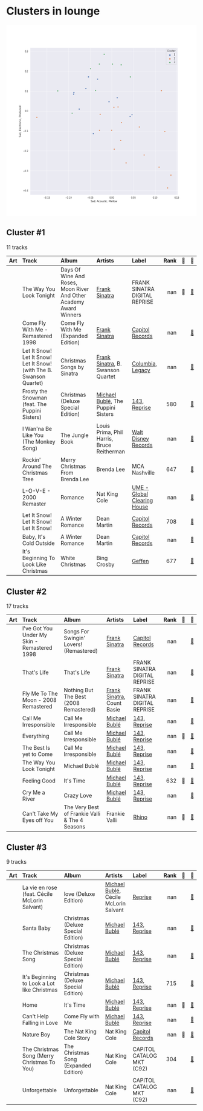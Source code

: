 # Clusters in lounge

![Comparison of Cluster](../../../images/genres/lounge/clusters/clusters_scatter.png)

## Cluster #1

11 tracks

| Art | Track | Album | Artists | Label | Rank | 💚 | 🔗 |
|:---|:---|:---|:---|:---|---:|:---|:---|
| <img src="https://i.scdn.co/image/ab67616d0000b273ff0dae802acb38075786b58c" alt="" width="50" /> | The Way You Look Tonight | Days Of Wine And Roses, Moon River And Other Academy Award Winners | [Frank Sinatra](../../../../artists/frank_sinatra/overview.md) | FRANK SINATRA DIGITAL REPRISE | nan | 💚 | [🔗](https://open.spotify.com/track/0elmUoU7eMPwZX1Mw1MnQo) |
| <img src="https://i.scdn.co/image/ab67616d0000b273068a5559744d17bd5e871740" alt="" width="50" /> | Come Fly With Me - Remastered 1998 | Come Fly With Me (Expanded Edition) | [Frank Sinatra](../../../../artists/frank_sinatra/overview.md) | [Capitol Records](../../../../labels/capitol_records) | nan | | [🔗](https://open.spotify.com/track/4hHbeIIKO5Y5uLyIEbY9Gn) |
| <img src="https://i.scdn.co/image/ab67616d0000b273df1066335619efa75889bcfc" alt="" width="50" /> | Let It Snow! Let It Snow! Let It Snow! (with The B. Swanson Quartet) | Christmas Songs by Sinatra | [Frank Sinatra](../../../../artists/frank_sinatra/overview.md), B. Swanson Quartet | [Columbia](../../../../labels/columbia), [Legacy](../../../../labels/legacy) | nan | | [🔗](https://open.spotify.com/track/4kKdvXD0ez7jp1296JmAts) |
| <img src="https://i.scdn.co/image/ab67616d0000b273119e4094f07a8123b471ac1d" alt="" width="50" /> | Frosty the Snowman (feat. The Puppini Sisters) | Christmas (Deluxe Special Edition) | [Michael Bublé](../../../../artists/michael_bublé/overview.md), The Puppini Sisters | [143](../../../../labels/143), [Reprise](../../../../labels/reprise) | 580 | | [🔗](https://open.spotify.com/track/27TJMHguLnuW3y2UPqXeC2) |
| <img src="https://i.scdn.co/image/ab67616d0000b273d897c1143b832479966b407d" alt="" width="50" /> | I Wan'na Be Like You (The Monkey Song) | The Jungle Book | Louis Prima, Phil Harris, Bruce Reitherman | [Walt Disney Records](../../../../labels/walt_disney_records) | nan | | [🔗](https://open.spotify.com/track/2EeVPGHq2I7fjeDfT6LEYX) |
| <img src="https://i.scdn.co/image/ab67616d0000b2737845f74d6db14b400fa61cd3" alt="" width="50" /> | Rockin' Around The Christmas Tree | Merry Christmas From Brenda Lee | Brenda Lee | MCA Nashville | 647 | | [🔗](https://open.spotify.com/track/2EjXfH91m7f8HiJN1yQg97) |
| <img src="https://i.scdn.co/image/ab67616d0000b2733f03db3f454ff7b2c3b4fe62" alt="" width="50" /> | L-O-V-E - 2000 Remaster | Romance | Nat King Cole | [UME - Global Clearing House](../../../../labels/ume_-_global_clearing_house) | nan | | [🔗](https://open.spotify.com/track/6OHPdG4tYiHRPUHwf68nRU) |
| <img src="https://i.scdn.co/image/ab67616d0000b2736d88028a85c771f37374c8ea" alt="" width="50" /> | Let It Snow! Let It Snow! Let It Snow! | A Winter Romance | Dean Martin | [Capitol Records](../../../../labels/capitol_records) | 708 | | [🔗](https://open.spotify.com/track/2uFaJJtFpPDc5Pa95XzTvg) |
| <img src="https://i.scdn.co/image/ab67616d0000b2736d88028a85c771f37374c8ea" alt="" width="50" /> | Baby, It's Cold Outside | A Winter Romance | Dean Martin | [Capitol Records](../../../../labels/capitol_records) | nan | | [🔗](https://open.spotify.com/track/4MrfQL4TYQXJBlZYpAHTuE) |
| <img src="https://i.scdn.co/image/ab67616d0000b2738004cd6b343732b0e1e666f5" alt="" width="50" /> | It's Beginning To Look Like Christmas | White Christmas | Bing Crosby | [Geffen](../../../../labels/geffen) | 677 | | [🔗](https://open.spotify.com/track/44mYhOVgerj2qPjkGDVA6n) |
## Cluster #2

17 tracks

| Art | Track | Album | Artists | Label | Rank | 💚 | 🔗 |
|:---|:---|:---|:---|:---|---:|:---|:---|
| <img src="https://i.scdn.co/image/ab67616d0000b273d7720a6a8b713b833313f396" alt="" width="50" /> | I've Got You Under My Skin - Remastered 1998 | Songs For Swingin' Lovers! (Remastered) | [Frank Sinatra](../../../../artists/frank_sinatra/overview.md) | [Capitol Records](../../../../labels/capitol_records) | nan | | [🔗](https://open.spotify.com/track/3aEJMh1cXKEjgh52claxQp) |
| <img src="https://i.scdn.co/image/ab67616d0000b2735c21d73934bb9760a2f791a2" alt="" width="50" /> | That's Life | That's Life | [Frank Sinatra](../../../../artists/frank_sinatra/overview.md) | FRANK SINATRA DIGITAL REPRISE | nan | | [🔗](https://open.spotify.com/track/4FmCUATNIarCQh72JYdvnm) |
| <img src="https://i.scdn.co/image/ab67616d0000b273b81d66d1416afa139d12767b" alt="" width="50" /> | Fly Me To The Moon - 2008 Remastered | Nothing But The Best (2008 Remastered) | [Frank Sinatra](../../../../artists/frank_sinatra/overview.md), Count Basie | FRANK SINATRA DIGITAL REPRISE | nan | | [🔗](https://open.spotify.com/track/7FXj7Qg3YorUxdrzvrcY25) |
| <img src="https://i.scdn.co/image/ab67616d0000b2732ceedc8c879a1f6784fbeef5" alt="" width="50" /> | Call Me Irresponsible | Call Me Irresponsible | [Michael Bublé](../../../../artists/michael_bublé/overview.md) | [143](../../../../labels/143), [Reprise](../../../../labels/reprise) | nan | | [🔗](https://open.spotify.com/track/25RxZw46RfYpVWMIrIeZDS) |
| <img src="https://i.scdn.co/image/ab67616d0000b2732ceedc8c879a1f6784fbeef5" alt="" width="50" /> | Everything | Call Me Irresponsible | [Michael Bublé](../../../../artists/michael_bublé/overview.md) | [143](../../../../labels/143), [Reprise](../../../../labels/reprise) | nan | 💚 | [🔗](https://open.spotify.com/track/4T6HLdP6OcAtqC6tGnQelG) |
| <img src="https://i.scdn.co/image/ab67616d0000b2732ceedc8c879a1f6784fbeef5" alt="" width="50" /> | The Best Is yet to Come | Call Me Irresponsible | [Michael Bublé](../../../../artists/michael_bublé/overview.md) | [143](../../../../labels/143), [Reprise](../../../../labels/reprise) | nan | | [🔗](https://open.spotify.com/track/56t3m0lqE6zU1EfgFOPqst) |
| <img src="https://i.scdn.co/image/ab67616d0000b273b732a522a686bb304a5d3fdf" alt="" width="50" /> | The Way You Look Tonight | Michael Bublé | [Michael Bublé](../../../../artists/michael_bublé/overview.md) | [143](../../../../labels/143), [Reprise](../../../../labels/reprise) | nan | | [🔗](https://open.spotify.com/track/4YGlRLe6TeBRiXFByBqldf) |
| <img src="https://i.scdn.co/image/ab67616d0000b273030f9cd9be82fcec657f545b" alt="" width="50" /> | Feeling Good | It's Time | [Michael Bublé](../../../../artists/michael_bublé/overview.md) | [143](../../../../labels/143), [Reprise](../../../../labels/reprise) | 632 | 💚 | [🔗](https://open.spotify.com/track/72PwtNhRrZXNnYeRg5xQ46) |
| <img src="https://i.scdn.co/image/ab67616d0000b273f0cc194252888c6658c706ab" alt="" width="50" /> | Cry Me a River | Crazy Love | [Michael Bublé](../../../../artists/michael_bublé/overview.md) | [143](../../../../labels/143), [Reprise](../../../../labels/reprise) | nan | | [🔗](https://open.spotify.com/track/5i04Jy87RLxoZszJqY3QAN) |
| <img src="https://i.scdn.co/image/ab67616d0000b273b96c21e15c091eb98a6c88a4" alt="" width="50" /> | Can't Take My Eyes off You | The Very Best of Frankie Valli & The 4 Seasons | Frankie Valli | [Rhino](../../../../labels/rhino) | nan | 💚 | [🔗](https://open.spotify.com/track/6ft9PAgNOjmZ2kFVP7LGqb) |
## Cluster #3

9 tracks

| Art | Track | Album | Artists | Label | Rank | 💚 | 🔗 |
|:---|:---|:---|:---|:---|---:|:---|:---|
| <img src="https://i.scdn.co/image/ab67616d0000b2735f3f20826d44c30a017fd68e" alt="" width="50" /> | La vie en rose (feat. Cécile McLorin Salvant) | love (Deluxe Edition) | [Michael Bublé](../../../../artists/michael_bublé/overview.md), Cécile McLorin Salvant | [Reprise](../../../../labels/reprise) | nan | | [🔗](https://open.spotify.com/track/1QELw50Dl95LusF6uOkDqk) |
| <img src="https://i.scdn.co/image/ab67616d0000b273119e4094f07a8123b471ac1d" alt="" width="50" /> | Santa Baby | Christmas (Deluxe Special Edition) | [Michael Bublé](../../../../artists/michael_bublé/overview.md) | [143](../../../../labels/143), [Reprise](../../../../labels/reprise) | nan | | [🔗](https://open.spotify.com/track/3m2gfwcxl77ojJTWH3wZkb) |
| <img src="https://i.scdn.co/image/ab67616d0000b273119e4094f07a8123b471ac1d" alt="" width="50" /> | The Christmas Song | Christmas (Deluxe Special Edition) | [Michael Bublé](../../../../artists/michael_bublé/overview.md) | [143](../../../../labels/143), [Reprise](../../../../labels/reprise) | nan | | [🔗](https://open.spotify.com/track/4SWAozNLRfZXF25ghKqm2q) |
| <img src="https://i.scdn.co/image/ab67616d0000b273119e4094f07a8123b471ac1d" alt="" width="50" /> | It's Beginning to Look a Lot like Christmas | Christmas (Deluxe Special Edition) | [Michael Bublé](../../../../artists/michael_bublé/overview.md) | [143](../../../../labels/143), [Reprise](../../../../labels/reprise) | 715 | | [🔗](https://open.spotify.com/track/5a1iz510sv2W9Dt1MvFd5R) |
| <img src="https://i.scdn.co/image/ab67616d0000b273030f9cd9be82fcec657f545b" alt="" width="50" /> | Home | It's Time | [Michael Bublé](../../../../artists/michael_bublé/overview.md) | [143](../../../../labels/143), [Reprise](../../../../labels/reprise) | nan | 💚 | [🔗](https://open.spotify.com/track/3ISaSNZCxIzTGwQuBq6Xrr) |
| <img src="https://i.scdn.co/image/ab67616d0000b27311ee8f400df1c708db8fa471" alt="" width="50" /> | Can't Help Falling in Love | Come Fly with Me | [Michael Bublé](../../../../artists/michael_bublé/overview.md) | [143](../../../../labels/143), [Reprise](../../../../labels/reprise) | nan | | [🔗](https://open.spotify.com/track/7igk58Vs9uM2B0aaTUwv6F) |
| <img src="https://i.scdn.co/image/ab67616d0000b273deac5adf07affb5fec422701" alt="" width="50" /> | Nature Boy | The Nat King Cole Story | Nat King Cole | [Capitol Records](../../../../labels/capitol_records) | nan | 💚 | [🔗](https://open.spotify.com/track/2WMyu5IYgxEuCd6xgFgJrl) |
| <img src="https://i.scdn.co/image/ab67616d0000b27330dc6027fd140c7ba68e900c" alt="" width="50" /> | The Christmas Song (Merry Christmas To You) | The Christmas Song (Expanded Edition) | Nat King Cole | CAPITOL CATALOG MKT (C92) | 304 | | [🔗](https://open.spotify.com/track/4PS1e8f2LvuTFgUs1Cn3ON) |
| <img src="https://i.scdn.co/image/ab67616d0000b273fdd261528e3590ac36bb85f0" alt="" width="50" /> | Unforgettable | Unforgettable | Nat King Cole | CAPITOL CATALOG MKT (C92) | nan | | [🔗](https://open.spotify.com/track/648TTtYB0bH0P8Hfy0FmkL) |